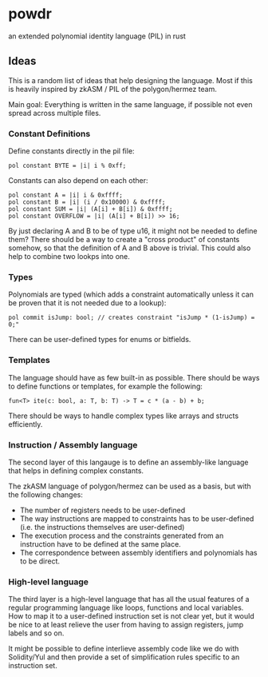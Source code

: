 # powdr
an extended polynomial identity language (PIL) in rust


## Ideas

This is a random list of ideas that help designing the language.
Most if this is heavily inspired by zkASM / PIL of the polygon/hermez team.

Main goal: Everything is written in the same language, if possible not even spread across multiple files.

### Constant Definitions

Define constants directly in the pil file:

```
pol constant BYTE = |i| i % 0xff;
```

Constants can also depend on each other:

```
pol constant A = |i| i & 0xffff;
pol constant B = |i| (i / 0x10000) & 0xffff;
pol constant SUM = |i| (A[i] + B[i]) & 0xffff;
pol constant OVERFLOW = |i| (A[i] + B[i]) >> 16;
```

By just declaring A and B to be of type u16, it might not be needed to define them?
There should be a way to create a "cross product" of constants somehow, so that the definition of A and B
above is trivial.
This could also help to combine two lookps into one.

### Types

Polynomials are typed (which adds a constraint automatically unless it can be proven that it is not needed due to a lookup):

```
pol commit isJump: bool; // creates constraint "isJump * (1-isJump) = 0;"
```

There can be user-defined types for enums or bitfields.


### Templates

The language should have as few built-in as possible. There should be ways to define functions or templates, for example the following:

```
fun<T> ite(c: bool, a: T, b: T) -> T = c * (a - b) + b;
```

There should be ways to handle complex types like arrays and structs efficiently.

### Instruction / Assembly language

The second layer of this langauge is to define an assembly-like language that helps in defining complex constants.

The zkASM language of polygon/hermez can be used as a basis, but with the following changes:

- The number of registers needs to be user-defined
- The way instructions are mapped to constraints has to be user-defined (i.e. the instructions themselves are user-defined)
- The execution process and the constraints generated from an instruction have to be defined at the same place.
- The correspondence between assembly identifiers and polynomials has to be direct.

### High-level language

The third layer is a high-level language that has all the usual features of a regular programming language like loops,
functions and local variables. How to map it to a user-defined instruction set is not clear yet, but it would be nice
to at least relieve the user from having to assign registers, jump labels and so on.

It might be possible to define interlieve assembly code like we do with Solidity/Yul and then provide a set of simplification
rules specific to an instruction set.

